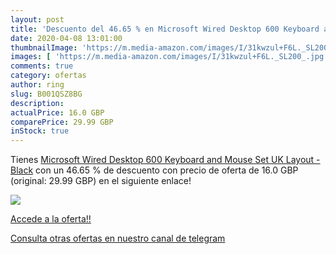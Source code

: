 ```yaml
---
layout: post
title: 'Descuento del 46.65 % en Microsoft Wired Desktop 600 Keyboard and'
date: 2020-04-08 13:01:00
thumbnailImage: 'https://m.media-amazon.com/images/I/31kwzul+F6L._SL200_.jpg'
images: [ 'https://m.media-amazon.com/images/I/31kwzul+F6L._SL200_.jpg' ]
comments: true
category: ofertas
author: ring
slug: B001QSZ8BG
description:
actualPrice: 16.0 GBP
comparePrice: 29.99 GBP
inStock: true
---
```


Tienes [Microsoft Wired Desktop 600 Keyboard and Mouse Set  UK Layout - Black](https://www.amazon.com/dp/B001QSZ8BG/?tag=redken08-20) con un 46.65 % de descuento con precio de oferta de 16.0 GBP (original: 29.99 GBP) en el siguiente enlace!

[![](https://m.media-amazon.com/images/I/31kwzul+F6L._SL200_.jpg)](https://www.amazon.com/dp/B001QSZ8BG/?tag=redken08-20)

[Accede a la oferta!!](https://www.amazon.com/dp/B001QSZ8BG/?tag=redken08-20)

[Consulta otras ofertas en nuestro canal de telegram](https://t.me/s/ofertas25)
